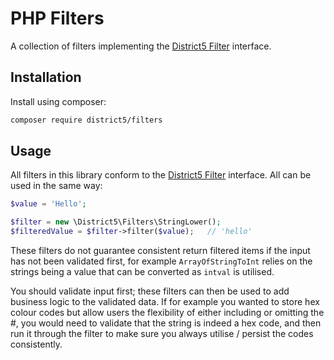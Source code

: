 # PHP Filters
A collection of filters implementing the [District5 Filter](https://github.com/district-5/php-filter) interface.

## Installation
Install using composer: 
```bash
composer require district5/filters
```

## Usage
All filters in this library conform to the [District5 Filter](https://github.com/district-5/php-filter) interface. All can be used in the same way:

```php
$value = 'Hello';

$filter = new \District5\Filters\StringLower();
$filteredValue = $filter->filter($value);   // 'hello'
```

These filters do not guarantee consistent return filtered items if the input has not been validated first, for example `ArrayOfStringToInt` relies on the strings being a value that can be converted as `intval` is utilised.

You should validate input first; these filters can then be used to add business logic to the validated data.
If for example you wanted to store hex colour codes but allow users the flexibility of either including or omitting the #, you would need to validate that the string is indeed a hex code,
and then run it through the filter to make sure you always utilise / persist the codes consistently.
